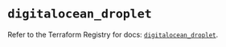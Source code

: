 # `digitalocean_droplet`

Refer to the Terraform Registry for docs: [`digitalocean_droplet`](https://registry.terraform.io/providers/digitalocean/digitalocean/2.65.0/docs/resources/droplet).
